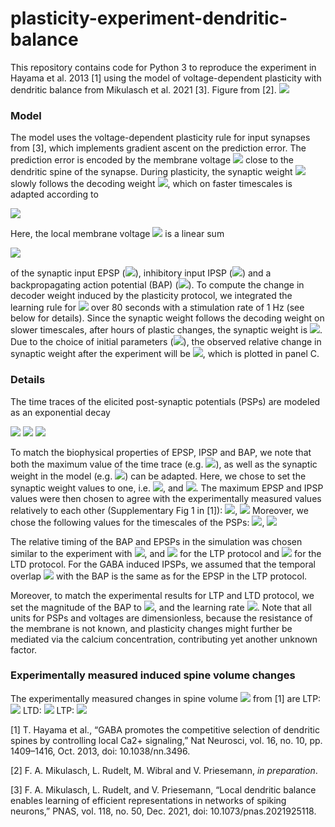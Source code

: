 # plasticity-experiment-dendritic-balance
This repository contains code for Python 3 to reproduce the experiment in Hayama et al. 2013 [1] using the model of voltage-dependent plasticity with dendritic balance from Mikulasch et al. 2021 [3]. Figure from [2].
![](https://pad.gwdg.de/uploads/c4ea241992182d482dec04a57.png)

### Model
The model uses the voltage-dependent plasticity rule for input synapses from [3], which implements gradient ascent on the prediction error. The prediction error is encoded by the membrane voltage <img src="https://render.githubusercontent.com/render/math?math=u(t)"> close to the dendritic spine of the synapse. During plasticity, the synaptic weight <img src="https://render.githubusercontent.com/render/math?math=F"> slowly follows the decoding weight <img src="https://render.githubusercontent.com/render/math?math=D">, which on faster timescales is adapted according to

<img src="https://render.githubusercontent.com/render/math?math=\frac{dD}{dt} = \eta_D z^{\text{BAP}}(t)\frac{u(t)}{F}."> 

Here, the local membrane voltage <img src="https://render.githubusercontent.com/render/math?math=u(t)"> is a linear sum

<img src="https://render.githubusercontent.com/render/math?math=F x^{\text{EPSP}}(t) + W z^{\text{IPSP}}(t) - D F z^{\text{BAP}}(t))">

of the synaptic input EPSP (<img src="https://render.githubusercontent.com/render/math?math=F x^{\text{EPSP}}"/>), inhibitory input IPSP (<img src="https://render.githubusercontent.com/render/math?math=W z^{\text{IPSP}}">) and a backpropagating action potential (BAP) (<img src="https://render.githubusercontent.com/render/math?math=DFz^{\text{BAP}}">). To compute the change in decoder weight induced by the plasticity protocol, we integrated the learning rule for <img src="https://render.githubusercontent.com/render/math?math=\frac{dD}{dt}"> over 80 seconds with a stimulation rate of 1 Hz (see below for details).
Since the synaptic weight follows the decoding weight on slower timescales, after hours of plastic changes, the synaptic weight is <img src="https://render.githubusercontent.com/render/math?math=F=D">. Due to the choice of initial parameters (<img src="https://render.githubusercontent.com/render/math?math=F_0 = D_0 = 1">), the observed relative change in synaptic weight after the experiment will be <img src="https://render.githubusercontent.com/render/math?math=\Delta F/F_0 = \Delta D/D_0 = D-1">, which is plotted in panel C.

### Details
The time traces of the elicited post-synaptic potentials (PSPs) are modeled as an exponential decay 

<img src="https://render.githubusercontent.com/render/math?math=x^{\text{EPSP}}(t) = x^{\text{EPSP}}_{\text{max}} \exp(-(t-t^{\text{EPSP}})/\tau^{\text{EPSP}}),">

<img src="https://render.githubusercontent.com/render/math?math=z^{\text{IPSP}}(t) = z^{\text{IPSP}}_{\text{max}} \exp(-(t-t^{\text{IPSP}})/\tau^{\text{IPSP}}),"> 

<img src="https://render.githubusercontent.com/render/math?math=z^{\text{BAP}}(t) = z^{\text{BAP}}_{\text{max}} \exp(-(t-t^{\text{BAP}})/\tau^{\text{BAP}}).">

To match the biophysical properties of EPSP, IPSP and BAP, we note that both the maximum value of the time trace (e.g. <img src="https://render.githubusercontent.com/render/math?math=x^{\text{EPSP}}_{\text{max}}">), as well as the synaptic weight in the model (e.g. <img src="https://render.githubusercontent.com/render/math?math=F">) can be adapted. Here, we chose to set the synaptic weight values to one, i.e. <img src="https://render.githubusercontent.com/render/math?math=D=F=1">, and <img src="https://render.githubusercontent.com/render/math?math=W = -1 ">. The maximum EPSP and IPSP values were then chosen to agree with the experimentally measured values relatively to each other (Supplementary Fig 1 in [1]): <img src="https://render.githubusercontent.com/render/math?math=x^{\text{EPSP}}_{\text{max}} \approx 70 ">, <img src="https://render.githubusercontent.com/render/math?math=z^{\text{IPSP}}_{\text{max}} \approx 45.">
Moreover, we chose the following values for the timescales of the PSPs: <img src="https://render.githubusercontent.com/render/math?math=\tau^{\text{EPSP}} = 10 \,\text{ms}">, <img src="https://render.githubusercontent.com/render/math?math=\tau^{\text{BAP}} = 5 \,\text{ms}.">
  
The relative timing of the BAP and EPSPs in the simulation was chosen similar to the experiment with <img src="https://render.githubusercontent.com/render/math?math=t^{\text{BAP}} = 10\,\text{ms}">, and <img src="https://render.githubusercontent.com/render/math?math=t^{\text{EPSP}} = 10\,\text{ms}"> for the LTP protocol and  <img src="https://render.githubusercontent.com/render/math?math=t^{\text{EPSP}} = 25\,\text{ms}"> for the LTD protocol. For the GABA induced IPSPs, we assumed that the temporal overlap <img src="https://render.githubusercontent.com/render/math?math=\int_0^T dt\, z^{\text{BAP}}(t)z^{\text{IPSP}}(t)"> with the BAP is the same as for the EPSP in the LTP protocol.

Moreover, to match the experimental results for LTP and LTD protocol, we set the magnitude of the BAP to <img src="https://render.githubusercontent.com/render/math?math=z_{\text{max}}^{\text{BAP}} =1">, and the learning rate <img src="https://render.githubusercontent.com/render/math?math=\eta_D = 3.4\cdot 10^{-5}">. Note that all units for PSPs and voltages are dimensionless, because the resistance of the membrane is not known, and plasticity changes might further be mediated via the calcium concentration, contributing yet another unknown factor.

### Experimentally measured induced spine volume changes
The experimentally measured changes in spine volume <img src="https://render.githubusercontent.com/render/math?math=V_H"> from [1] are
LTP: <img src="https://render.githubusercontent.com/render/math?math=\Delta V_H \approx 63 \pm 21 \%">
LTD: <img src="https://render.githubusercontent.com/render/math?math=\Delta V_H \approx 2.9 \pm 3.7 \%">
LTP: <img src="https://render.githubusercontent.com/render/math?math=\Delta V_H \approx - 38.0 \pm 5.2 \%">

[1] T. Hayama et al., “GABA promotes the competitive selection of dendritic spines by controlling local Ca2+ signaling,” Nat Neurosci, vol. 16, no. 10, pp. 1409–1416, Oct. 2013, doi: 10.1038/nn.3496.

[2] F. A. Mikulasch, L. Rudelt, M. Wibral and V. Priesemann, *in preparation*.

[3] F. A. Mikulasch, L. Rudelt, and V. Priesemann, “Local dendritic balance enables learning of efficient representations in networks of spiking neurons,” PNAS, vol. 118, no. 50, Dec. 2021, doi: 10.1073/pnas.2021925118.
